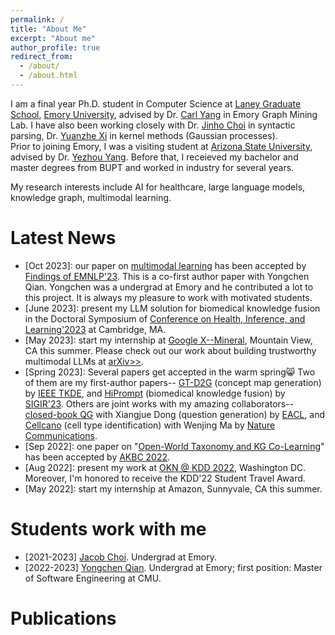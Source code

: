 ```yaml
---
permalink: /
title: "About Me"
excerpt: "About me"
author_profile: true
redirect_from: 
  - /about/
  - /about.html
---
```


I am a final year Ph.D. student in Computer Science at [Laney Graduate School](http://www.graduateschool.emory.edu/), [Emory University](http://www.emory.edu/home/index.html), advised by Dr. [Carl Yang](http://www.cs.emory.edu/~jyang71/) in Emory Graph Mining Lab. I have also been working closely with Dr. [Jinho Choi](http://www.mathcs.emory.edu/~choi/home.html) in syntactic parsing, Dr. [Yuanzhe Xi](https://www.math.emory.edu/~yxi26/) in kernel methods (Gaussian processes).  
Prior to joining Emory, I was a visiting student at [Arizona State University](https://www.asu.edu/), advised by Dr. [Yezhou Yang](https://isearch.asu.edu/profile/3020558). Before that, I receieved my bachelor and master degrees from BUPT and worked in industry for several years.

My research interests include AI for healthcare, large language models, knowledge graph, multimodal learning.


Latest News
======

- \[Oct 2023\]: our paper on [multimodal learning](https://arxiv.org/abs/2302.02978) has been accepted by [Findings of EMNLP'23](https://2023.emnlp.org/). This is a co-first author paper with Yongchen Qian. Yongchen was a undergrad at Emory and he contributed a lot to this project. It is always my pleasure to work with motivated students.
- \[June 2023\]: present my LLM solution for biomedical knowledge fusion in the Doctoral Symposium of [Conference on Health, Inference, and Learning'2023](https://www.chilconference.org/) at Cambridge, MA.
- \[May 2023\]: start my internship at [Google X--Mineral](https://mineral.ai/), Mountain View, CA this summer. Please check out our work about building trustworthy multimodal LLMs at [arXiv>>](https://arxiv.org/abs/2309.04041).
- \[Spring 2023\]: Several papers get accepted in the warm spring😸 Two of them are my first-author papers-- [GT-D2G](https://doi.org/10.1109/tkde.2023.3252588) (concept map generation) by [IEEE TKDE](https://www.computer.org/csdl/journal/tk), and [HiPrompt](https://arxiv.org/abs/2304.05973) (biomedical knowledge fusion) by [SIGIR'23](https://sigir.org/sigir2023). Others are joint works with my amazing collaborators--  [closed-book QG](https://arxiv.org/abs/2210.06781) with Xiangjue Dong (question generation) by [EACL](https://2023.eacl.org/), and [Cellcano](https://doi.org/10.1038/s41467-023-37439-3) (cell type identification) with Wenjing Ma by [Nature Communications](https://www.nature.com/ncomms/).  
- \[Sep 2022\]: one paper on "[Open-World Taxonomy and KG Co-Learning](https://www.akbc.ws/2022/papers/11_open_world_taxonomy_and_knowle)" has been accepted by [AKBC 2022](https://www.akbc.ws/2022/).
- \[Aug 2022\]: present my work at [OKN @ KDD 2022](https://aiisc.ai/KGKDD2022/), Washington DC. Moreover, I'm honored to receive the KDD'22 Student Travel Award.
- \[May 2022\]: start my internship at Amazon, Sunnyvale, CA this summer. 


Students work with me
======
- [2021-2023] [Jacob Choi](https://www.linkedin.com/in/jacob-choi-3b6b421b0/). Undergrad at Emory.
- [2022-2023] [Yongchen Qian](https://qyccc3.github.io/). Undergrad at Emory; first position: Master of Software Engineering at CMU.



Publications
======
<!-- Mantained by BibBase -->
<script src="https://bibbase.org/show?bib=https%3A%2F%2Fraw.githubusercontent.com%2Flujiaying%2Flujiaying.github.io%2Fmaster%2Ffiles%2Fmypubs.bib&theme=side&commas=false&fullnames=1&jsonp=1"></script>
